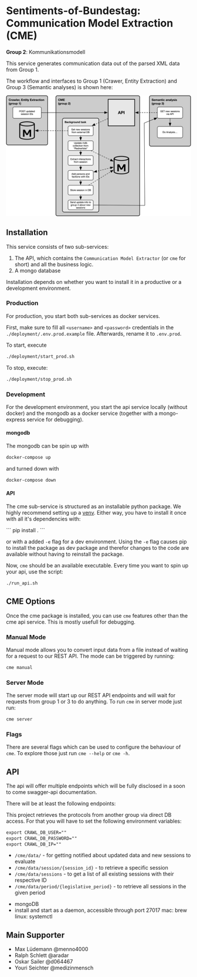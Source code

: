 # Sentiments-of-Bundestag: Communication Model Extraction (CME)

**Group 2**: Kommunikationsmodell

This service generates communication data out of the parsed XML data from Group 1.

The workflow and interfaces to Group 1 (Crawer, Entity Extraction) and Group 3 (Semantic analyses) is shown here:

![Ablaufdiagramm](./resources/Ablaufdiagramm.jpg)

## Installation

This service consists of two sub-services:
1. The API, which contains the `Communication Model Extractor` (or `cme` for short) and all the business logic.
2. A mongo database
 
Installation depends on whether you want to install it in a productive or a development environment.

### Production

For production, you start both sub-services as docker services.

First, make sure to fill all `<username>` and `<password>` credentials in the `./deployment/.env.prod.example` file.
Afterwards, rename it to `.env.prod`.

To start, execute 

```bash
./deployment/start_prod.sh
```

To stop, execute:

```bash
./deployment/stop_prod.sh
```

### Development

For the development environment, you start the api service locally (without docker) and the mongodb as a docker service (together with a mongo-express service for debugging).  

#### mongodb

The mongodb can be spin up with

```bash
docker-compose up
```

and turned down with 

```bash
docker-compose down
```

#### API

The cme sub-service is structured as an installable python package. We highly recommend setting up a 
[venv](https://docs.python.org/3/library/venv.html). Either way, you have to install it once with all it's dependencies 
with:

\```
pip install .
\```

or with a added `-e` flag for a dev environment. Using the `-e` flag causes pip to install the package as dev package and therefor changes to the code are available without having to reinstall the package.

Now, `cme` should be an available executable. Every time you want to spin up your api, use the script: 

```bash
./run_api.sh
```

## CME Options

Once the cme package is installed, you can use `cme` features other than the cme api service. 
This is mostly usefull for debugging. 

### Manual Mode

Manual mode allows you to convert input data from a file instead of waiting for a request to our REST API. The mode can 
be triggered by running: 
```bash
cme manual
```

### Server Mode

The server mode will start up our REST API endpoints and will wait for requests from group 1 or 3 
to do anything. To run `cme` in server mode just run:
```bash
cme server
```

### Flags
There are several flags which can be used to configure the behaviour of `cme`. To explore those 
just run `cme --help` or `cme -h`.

## API

The api will offer multiple endpoints which will be fully disclosed in a soon to come swagger-api documentation.

There will be at least the following endpoints:


This project retrieves the protocols from another group via direct DB access. For that you will have to set the following environment variables:
```
export CRAWL_DB_USER=""
export CRAWL_DB_PASSWORD=""
export CRAWL_DB_IP=""
``` 

* `/cme/data/` - for getting notified about updated data and new sessions to evaluate
* `/cme/data/session/{session_id}` - to retrieve a specific session
* `/cme/data/sessions` - to get a list of all existing sessions with their respective ID
* `/cme/data/period/{legislative_period}` - to retrieve all sessions in the given period

- mongoDB
- install and start as a daemon, accessible through port 27017 
    mac: brew
    linux: systemctl

## Main Supporter

* Max Lüdemann @menno4000
* Ralph Schlett @aradar
* Oskar Sailer @d064467
* Youri Seichter @medizinmensch
